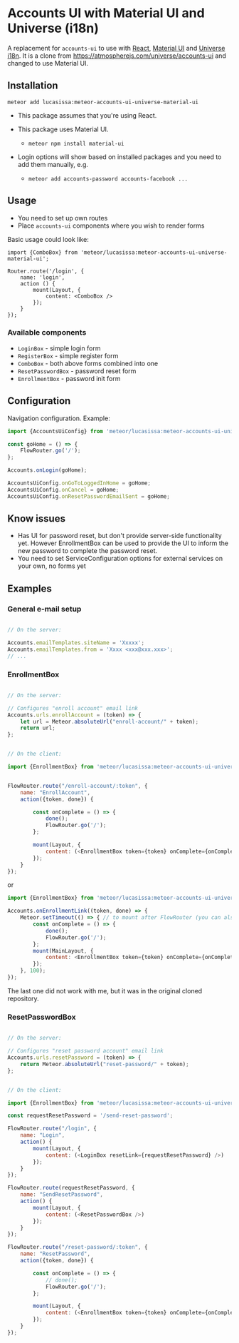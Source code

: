 # Accounts UI with Material UI and Universe (i18n)

A replacement for `accounts-ui` to use with [React](https://facebook.github.io/react/), [Material UI](http://www.material-ui.com) and [Universe i18n](https://atmospherejs.com/universe/i18n).
It is a clone from https://atmospherejs.com/universe/accounts-ui and changed to use Material UI.

## Installation

    meteor add lucasissa:meteor-accounts-ui-universe-material-ui

- This package assumes that you're using React.
- This package uses Material UI.
    * `meteor npm install material-ui`

- Login options will show based on installed packages and you need to add them manually, e.g.
    * `meteor add accounts-password accounts-facebook ...`

## Usage

- You need to set up own routes
- Place `accounts-ui` components where you wish to render forms

Basic usage could look like:

    import {ComboBox} from 'meteor/lucasissa:meteor-accounts-ui-universe-material-ui';

    Router.route('/login', {
        name: 'login',
        action () {
            mount(Layout, {
                content: <ComboBox />
            });
        }
    });

### Available components

- `LoginBox` - simple login form
- `RegisterBox` - simple register form
- `ComboBox` - both above forms combined into one
- `ResetPasswordBox` - password reset form
- `EnrollmentBox` - password init form

## Configuration

Navigation configuration. Example:

```javascript
import {AccountsUiConfig} from 'meteor/lucasissa:meteor-accounts-ui-universe-material-ui/AccountsUiConfig';

const goHome = () => {
    FlowRouter.go('/');
};

Accounts.onLogin(goHome);

AccountsUiConfig.onGoToLoggedInHome = goHome;
AccountsUiConfig.onCancel = goHome;
AccountsUiConfig.onResetPasswordEmailSent = goHome;
```

    
## Know issues

- Has UI for password reset, but don't provide server-side functionality yet. 
However EnrollmentBox can be used to provide the UI to inform the new password to complete the password reset.
- You need to set ServiceConfiguration options for external services on your own, no forms yet

## Examples

### General e-mail setup

```javascript

// On the server:

Accounts.emailTemplates.siteName = 'Xxxxx';
Accounts.emailTemplates.from = 'Xxxx <xxx@xxx.xxx>';
// ...

```


### EnrollmentBox

```javascript

// On the server:

// Configures "enroll account" email link
Accounts.urls.enrollAccount = (token) => {
    let url = Meteor.absoluteUrl("enroll-account/" + token);
    return url;
};

```

```javascript

// On the client:

import {EnrollmentBox} from 'meteor/lucasissa:meteor-accounts-ui-universe-material-ui';


FlowRouter.route("/enroll-account/:token", {
    name: "EnrollAccount",
    action({token, done}) {

        const onComplete = () => {
            done();
            FlowRouter.go('/');
        };

        mount(Layout, {
            content: (<EnrollmentBox token={token} onComplete={onComplete} />)
        });
    }
});

```

or 

```javascript
import {EnrollmentBox} from 'meteor/lucasissa:meteor-accounts-ui-universe-material-ui';

Accounts.onEnrollmentLink((token, done) => {
    Meteor.setTimeout(() => { // to mount after FlowRouter (you can also use Accounts.urls.enrollAccount)
        const onComplete = () => {
            done();
            FlowRouter.go('/');
        };
        mount(MainLayout, {
            content: <EnrollmentBox token={token} onComplete={onComplete} />
        });
    }, 100);
});
```

The last one did not work with me, but it was in the original cloned repository.

### ResetPasswordBox

```javascript

// On the server:

// Configures "reset password account" email link
Accounts.urls.resetPassword = (token) => {
    return Meteor.absoluteUrl("reset-password/" + token);
};

```

```javascript

// On the client:

import {EnrollmentBox} from 'meteor/lucasissa:meteor-accounts-ui-universe-material-ui';

const requestResetPassword = '/send-reset-password';

FlowRouter.route("/login", {
    name: "Login",
    action() {
        mount(Layout, {
            content: (<LoginBox resetLink={requestResetPassword} />)
        });
    }
});

FlowRouter.route(requestResetPassword, {
    name: "SendResetPassword",
    action() {
        mount(Layout, {
            content: (<ResetPasswordBox />)
        });
    }
});

FlowRouter.route("/reset-password/:token", {
    name: "ResetPassword",
    action({token, done}) {

        const onComplete = () => {
            // done();
            FlowRouter.go('/');
        };

        mount(Layout, {
            content: (<EnrollmentBox token={token} onComplete={onComplete} />)
        });
    }
});

```
